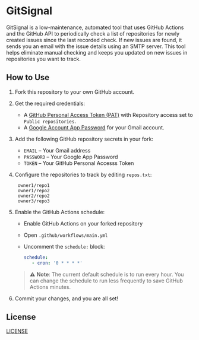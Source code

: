 # GitSignal

GitSignal is a low-maintenance, automated tool that uses GitHub Actions and the GitHub API to periodically check a list of repositories for newly created issues since the last recorded check. If new issues are found, it sends you an email with the issue details using an SMTP server. This tool helps eliminate manual checking and keeps you updated on new issues in repositories you want to track.

## How to Use

1. Fork this repository to your own GitHub account.

2. Get the required credentials:
   - A [GitHub Personal Access Token (PAT)](https://github.com/settings/personal-access-tokens) with Repository access set to `Public repositories`.
   - A [Google Account App Password](https://myaccount.google.com/apppasswords) for your Gmail account.

3. Add the following GitHub repository secrets in your fork:
   - `EMAIL` – Your Gmail address  
   - `PASSWORD` – Your Google App Password  
   - `TOKEN` – Your GitHub Personal Accesss Token  

4. Configure the repositories to track by editing `repos.txt`:
   ```plaintext
    owner1/repo1
    owner1/repo2
    owner2/repo2
    owner3/repo3
   ```

5. Enable the GitHub Actions schedule:
   - Enable GitHub Actions on your forked repository

   - Open `.github/workflows/main.yml`

   - Uncomment the `schedule:` block:
      ```yaml
      schedule:
         - cron: '0 * * * *'
      ```
   > ⚠️ **Note**: The current default schedule is to run every hour. You can change the schedule to run less frequently to save GitHub Actions minutes.

6. Commit your changes, and you are all set!

## License
[LICENSE](LICENSE)
